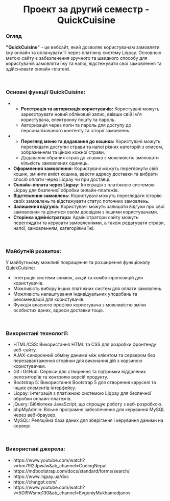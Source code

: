 <h1 align="center">Проект за другий семестр - QuickCuisine</h1>

<h3>Огляд</h3>
<p><b>"QuickCuisine"</b> - це вебсайт, який дозволяє користувачам замовляти їжу онлайн та оплачувати її через платіжну систему Liqpay.
  Основною метою сайту є забезпечення зручного та швидкого способу для користувачів замовляти їжу та напої, відстежувати свої замовлення та здійснювати онлайн-платежі.</p>
<br>


<h3>Основні функції QuickCuisine:</h3>

<ul>
  <li>
    <ul>
      <li><strong>Реєстрація та авторизація користувачів:</strong> Користувачі можуть зареєструвати новий обліковий запис, ввівши свій ім'я користувача, електронну пошту та пароль.</li>
      <li>Авторизація через логін та пароль для доступу до персоналізованого контенту та історії замовлень.</li>
    </ul>
  </li>
  <li>
    <ul>
      <li><strong>Перегляд меню та додавання до кошика:</strong> Користувачі можуть переглядати доступні страви та напої різних категорій з описом, зображенням та ціною кожної страви.</li>
      <li>Додавання обраних страв до кошика з можливістю змінювати кількість замовлених одиниць.</li>
    </ul>
  </li>
  <li>
    <strong>Оформлення замовлення:</strong> Користувачі можуть переглянути свій кошик, змінити вміст кошика, ввести адресу доставки та вибрати спосіб оплати через Liqpay чи при доставці.

  </li>
  <li>
   <strong>Онлайн-оплата через Liqpay:</strong> Інтеграція з платіжною системою Liqpay для безпечної обробки онлайн-платежів.
  </li>
  <li>
   <strong>Відстеження замовлень:</strong> Користувачі можуть переглядати історію своїх замовлень та відстежувати статус поточних замовлень.</li>
  </li>
  <li>
   <strong>Залишення відгуків:</strong> Користувачі можуть залишати відгуки про свої замовлення та ділитися своїм досвідом з іншими користувачами.
 
  </li>
  <li>
   <strong>Сторінка адміністратора:</strong> Адміністратори сайту можуть переглядати та керувати замовленнями, а також редагувати страви, напої, замовленням, категоріями їжі.
  </li>
</ul>
<br>

<h3>Майбутній розвиток:</h3>
<p>У майбутньому можливі покращення та розширення функціоналу QuickCuisine:</p>
<ul>
  <li>Інтеграція системи знижок, акцій та комбо-пропозицій для користувачів.</li>
  <li>Можливість вибору інших платіжних систем для оплати замовлень.</li>
  <li>Можливість налаштування індивідуальних уподобань та рекомендацій для користувачів.</li>
  <li>Функція власного профілю користувача з можливістю зміни особистих даних, адреси доставки тощо.</li>
</ul>
<br>
<h3>Використані технології:</h3>
<ul>
  <li>HTML/CSS: Використання HTML та CSS для розробки фронтенду веб-сайту.</li>
  <li>AJAX-синхронний обміну даними між клієнтом та сервером без перезавантаження сторінки для виконання дій з корзиною користувачем.</li>
  <li>Git i GitHub: Сервіси для створення та підтримки віддалених репозиторіїв та контролю версій продукту.</li>
  <li>Bootstrap 5: Використання Bootstrap 5 для створення каруселі та інших елементів інтерфейсу.</li>
  <li>Liqpay: Інтеграція з платіжною системою Liqpay для безпечної обробки онлайн-платежів.</li>
  <li>jQuery: Бібліотека JavaScript, що спрощує роботу з веб-розробкою.</li>
  <li>phpMyAdmin: Вільне програмне забезпечення для керування MySQL через веб-браузер.</li>
  <li>MySQL: Реляційна база даних для зберігання і керування даними на сервері.</li>
</ul><br>

<h3>Використані джерела:</h3>
<ul>
  <li>https://www.youtube.com/watch?v=hm79I2JpwJw&ab_channel=CodingNepal</li>
  <li>https://mdbootstrap.com/docs/standard/forms/search/</li>
  <li>https://www.liqpay.ua/doc</li>
  <li>https://chatgpt.com/</li>
  <li>https://www.youtube.com/watch?v=5Dl9Wsmq130&ab_channel=EvgeniyMukhamedjanov</li>

</ul>



